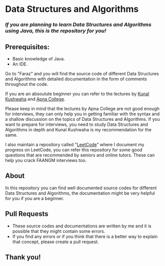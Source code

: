 # Data Structures and Algorithms
### *If you are planning to learn Data Structures and Algorithms using Java, this is the repository for you!*

## Prerequisites:
* Basic knowledge of Java.
* An IDE.

Go to "Faraz" and you will find the source code of different Data Structures and Algorithms with detailed documentation in the form of comments throughout the code.
 

If you are an absoulute beginner you can refer to the lectures by [Kunal Kushwaha](https://www.youtube.com/playlist?list=PL9gnSGHSqcnr_DxHsP7AW9ftq0AtAyYqJ)
and [Apna College](https://www.youtube.com/playlist?list=PLfqMhTWNBTe3LtFWcvwpqTkUSlB32kJop).

Please keep in mind that the lectures by Apna College are not good enough for interviews, they can only help you in getting familiar with the syntax
and a shallow discussion on the topics of Data Structures and Algorithms.
If you want to prepare for interviews, you need to study Data Structures and Algorithms in depth and Kunal Kushwaha is my recommendation for the same.

I also maintain a repository called "[LeetCode](https://github.com/farazxsiddiqui/LeetCode)" where I document my progress on LeetCode,
you can refer this repository for some good questions that are recommended by seniors and online tutors.
These can help you crack FAANGM interviews too.

## About
In this repository you can find well documented source codes for different Data Structures and Algorithms,
the documentation might be very helpful for you if you are a beginner.

## Pull Requests
* These source codes and documentations are written by me and it is possible that they might contain some errors.
* If you find any errors or if you think that there is a better way to explain that concept, please create a pull request.

## Thank you!

